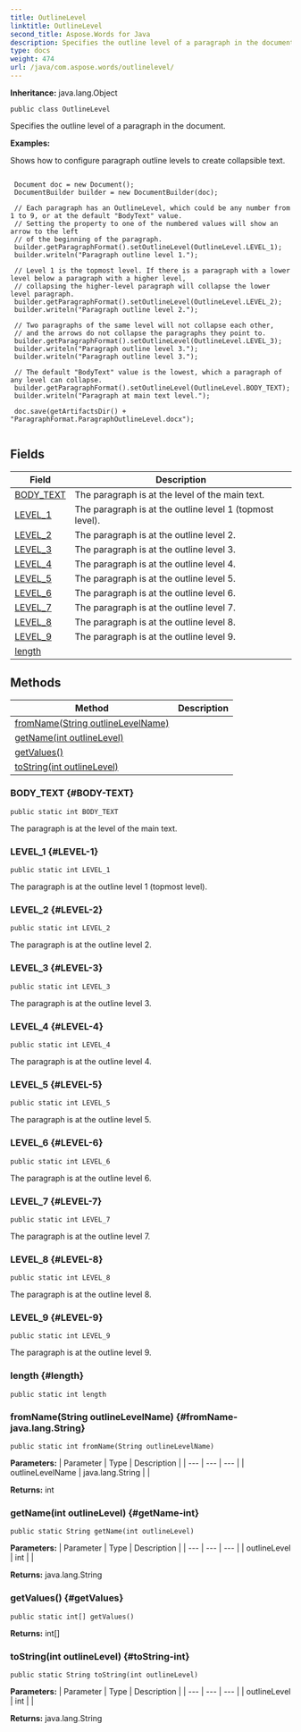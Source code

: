 ```yaml
---
title: OutlineLevel
linktitle: OutlineLevel
second_title: Aspose.Words for Java
description: Specifies the outline level of a paragraph in the document in Java.
type: docs
weight: 474
url: /java/com.aspose.words/outlinelevel/
---
```


**Inheritance:**
java.lang.Object
```
public class OutlineLevel
```

Specifies the outline level of a paragraph in the document.

 **Examples:** 

Shows how to configure paragraph outline levels to create collapsible text.

```

 Document doc = new Document();
 DocumentBuilder builder = new DocumentBuilder(doc);

 // Each paragraph has an OutlineLevel, which could be any number from 1 to 9, or at the default "BodyText" value.
 // Setting the property to one of the numbered values will show an arrow to the left
 // of the beginning of the paragraph.
 builder.getParagraphFormat().setOutlineLevel(OutlineLevel.LEVEL_1);
 builder.writeln("Paragraph outline level 1.");

 // Level 1 is the topmost level. If there is a paragraph with a lower level below a paragraph with a higher level,
 // collapsing the higher-level paragraph will collapse the lower level paragraph.
 builder.getParagraphFormat().setOutlineLevel(OutlineLevel.LEVEL_2);
 builder.writeln("Paragraph outline level 2.");

 // Two paragraphs of the same level will not collapse each other,
 // and the arrows do not collapse the paragraphs they point to.
 builder.getParagraphFormat().setOutlineLevel(OutlineLevel.LEVEL_3);
 builder.writeln("Paragraph outline level 3.");
 builder.writeln("Paragraph outline level 3.");

 // The default "BodyText" value is the lowest, which a paragraph of any level can collapse.
 builder.getParagraphFormat().setOutlineLevel(OutlineLevel.BODY_TEXT);
 builder.writeln("Paragraph at main text level.");

 doc.save(getArtifactsDir() + "ParagraphFormat.ParagraphOutlineLevel.docx");
 
```
## Fields

| Field | Description |
| --- | --- |
| [BODY_TEXT](#BODY-TEXT) | The paragraph is at the level of the main text. |
| [LEVEL_1](#LEVEL-1) | The paragraph is at the outline level 1 (topmost level). |
| [LEVEL_2](#LEVEL-2) | The paragraph is at the outline level 2. |
| [LEVEL_3](#LEVEL-3) | The paragraph is at the outline level 3. |
| [LEVEL_4](#LEVEL-4) | The paragraph is at the outline level 4. |
| [LEVEL_5](#LEVEL-5) | The paragraph is at the outline level 5. |
| [LEVEL_6](#LEVEL-6) | The paragraph is at the outline level 6. |
| [LEVEL_7](#LEVEL-7) | The paragraph is at the outline level 7. |
| [LEVEL_8](#LEVEL-8) | The paragraph is at the outline level 8. |
| [LEVEL_9](#LEVEL-9) | The paragraph is at the outline level 9. |
| [length](#length) |  |
## Methods

| Method | Description |
| --- | --- |
| [fromName(String outlineLevelName)](#fromName-java.lang.String) |  |
| [getName(int outlineLevel)](#getName-int) |  |
| [getValues()](#getValues) |  |
| [toString(int outlineLevel)](#toString-int) |  |
### BODY_TEXT {#BODY-TEXT}
```
public static int BODY_TEXT
```


The paragraph is at the level of the main text.

### LEVEL_1 {#LEVEL-1}
```
public static int LEVEL_1
```


The paragraph is at the outline level 1 (topmost level).

### LEVEL_2 {#LEVEL-2}
```
public static int LEVEL_2
```


The paragraph is at the outline level 2.

### LEVEL_3 {#LEVEL-3}
```
public static int LEVEL_3
```


The paragraph is at the outline level 3.

### LEVEL_4 {#LEVEL-4}
```
public static int LEVEL_4
```


The paragraph is at the outline level 4.

### LEVEL_5 {#LEVEL-5}
```
public static int LEVEL_5
```


The paragraph is at the outline level 5.

### LEVEL_6 {#LEVEL-6}
```
public static int LEVEL_6
```


The paragraph is at the outline level 6.

### LEVEL_7 {#LEVEL-7}
```
public static int LEVEL_7
```


The paragraph is at the outline level 7.

### LEVEL_8 {#LEVEL-8}
```
public static int LEVEL_8
```


The paragraph is at the outline level 8.

### LEVEL_9 {#LEVEL-9}
```
public static int LEVEL_9
```


The paragraph is at the outline level 9.

### length {#length}
```
public static int length
```


### fromName(String outlineLevelName) {#fromName-java.lang.String}
```
public static int fromName(String outlineLevelName)
```




**Parameters:**
| Parameter | Type | Description |
| --- | --- | --- |
| outlineLevelName | java.lang.String |  |

**Returns:**
int
### getName(int outlineLevel) {#getName-int}
```
public static String getName(int outlineLevel)
```




**Parameters:**
| Parameter | Type | Description |
| --- | --- | --- |
| outlineLevel | int |  |

**Returns:**
java.lang.String
### getValues() {#getValues}
```
public static int[] getValues()
```




**Returns:**
int[]
### toString(int outlineLevel) {#toString-int}
```
public static String toString(int outlineLevel)
```




**Parameters:**
| Parameter | Type | Description |
| --- | --- | --- |
| outlineLevel | int |  |

**Returns:**
java.lang.String
